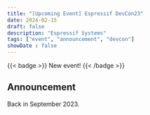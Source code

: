 ```yaml
---
title: "[Upcoming Event] Espressif DevCon23"
date: 2024-02-15
draft: false
description: "Espressif Systems"
tags: ["event", "announcement", "devcon"]
showDate : false
---
```


{{< badge >}}
New event!
{{< /badge >}}

## Announcement

Back in September 2023.
